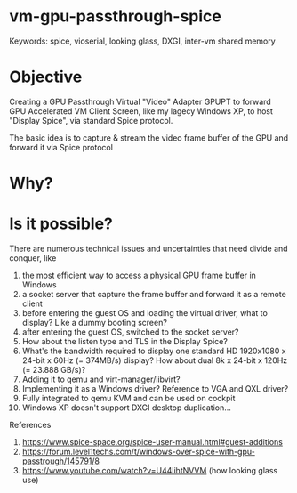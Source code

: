 # vm-gpu-passthrough-spice

Keywords: spice, vioserial, looking glass, DXGI, inter-vm shared memory

# Objective
Creating a GPU Passthrough Virtual "Video" Adapter GPUPT to forward GPU Accelerated VM Client Screen, like my lagecy Windows XP, to host "Display Spice", via standard Spice protocol.

The basic idea is to capture & stream the video frame buffer of the GPU and forward it via Spice protocol

# Why?

# Is it possible?  
There are numerous technical issues and uncertainties that need divide and conquer, like 
1) the most efficient way to access a physical GPU frame buffer in Windows
2) a socket server that capture the frame buffer and forward it as a remote client
3) before entering the guest OS and loading the virtual driver, what to display? Like a dummy booting screen?
4) after entering the guest OS, switched to the socket server?
5) How about the listen type and TLS in the Display Spice?
6) What's the bandwidth required to display one standard HD 1920x1080 x 24-bit x 60Hz (= 374MB/s) display?  How about dual 8k x 24-bit x 120Hz (= 23.888 GB/s)?
7) Adding it to qemu and virt-manager/libvirt?
8) Implementing it as a Windows driver?  Reference to VGA and QXL driver?
9) Fully integrated to qemu KVM and can be used on cockpit
10) Windows XP doesn't support DXGI desktop duplication...


References
1) https://www.spice-space.org/spice-user-manual.html#guest-additions
2) https://forum.level1techs.com/t/windows-over-spice-with-gpu-passtrough/145791/8
3) https://www.youtube.com/watch?v=U44lihtNVVM  (how looking glass use)
